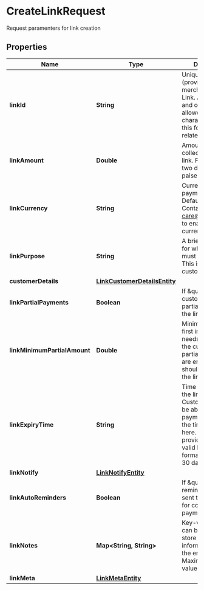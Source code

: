 

# CreateLinkRequest

Request paramenters for link creation

## Properties

| Name | Type | Description | Notes |
|------------ | ------------- | ------------- | -------------|
|**linkId** | **String** | Unique Identifier (provided by merchant) for the Link. Alphanumeric and only - and _ allowed (50 character limit). Use this for other link-related APIs. |  |
|**linkAmount** | **Double** | Amount to be collected using this link. Provide upto two decimals for paise. |  |
|**linkCurrency** | **String** | Currency for the payment link. Default is INR. Contact care@cashfree.com to enable new currencies. |  |
|**linkPurpose** | **String** | A brief description for which payment must be collected. This is shown to the customer. |  |
|**customerDetails** | [**LinkCustomerDetailsEntity**](LinkCustomerDetailsEntity.md) |  |  |
|**linkPartialPayments** | **Boolean** | If \&quot;true\&quot;, customer can make partial payments for the link. |  [optional] |
|**linkMinimumPartialAmount** | **Double** | Minimum amount in first installment that needs to be paid by the customer if partial payments are enabled. This should be less than the link_amount. |  [optional] |
|**linkExpiryTime** | **String** | Time after which the link expires. Customers will not be able to make the payment beyond the time specified here. You can provide them in a valid ISO 8601 time format. Default is 30 days. |  [optional] |
|**linkNotify** | [**LinkNotifyEntity**](LinkNotifyEntity.md) |  |  [optional] |
|**linkAutoReminders** | **Boolean** | If \&quot;true\&quot;, reminders will be sent to customers for collecting payments. |  [optional] |
|**linkNotes** | **Map&lt;String, String&gt;** | Key-value pair that can be used to store additional information about the entity. Maximum 5 key-value pairs |  [optional] |
|**linkMeta** | [**LinkMetaEntity**](LinkMetaEntity.md) |  |  [optional] |



